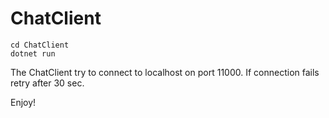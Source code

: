 # ChatClient

    cd ChatClient
    dotnet run

The ChatClient try to connect to localhost on port 11000. If connection fails retry after 30 sec.

Enjoy!